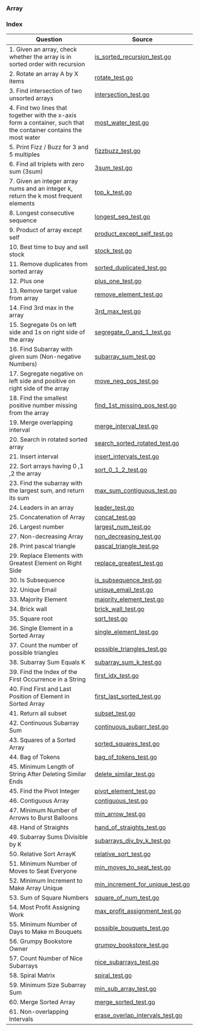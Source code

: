 ### Array

### Index
| Question                                                                                                          | Source                                                                 |
| ----------------------------------------------------------------------------------------------------------------- | ---------------------------------------------------------------------- |
| 1. Given an array, check whether the array is in sorted order with recursion                                      | [is_sorted_recursion_test.go](./is_sorted_recursion_test.go)           |
| 2. Rotate an array A by X items                                                                                   | [rotate_test.go](./rotate_test.go)                                     |
| 3. Find intersection of two unsorted arrays                                                                       | [intersection_test.go](./intersection_test.go)                         |
| 4. Find two lines that together with the x-axis form a container, such that the container contains the most water | [most_water_test.go](./most_water_test.go)                             |
| 5. Print Fizz / Buzz for 3 and 5 multiples                                                                        | [fizzbuzz_test.go](./fizzbuzz_test.go)                                 |
| 6. Find all triplets with zero sum (3sum)                                                                         | [3sum_test.go](./3sum_test.go)                                         |
| 7. Given an integer array nums and an integer k, return the k most frequent elements                              | [top_k_test.go](./top_k_test.go)                                       |
| 8. Longest consecutive sequence                                                                                   | [longest_seq_test.go](./longest_seq_test.go)                           |
| 9. Product of array except self                                                                                   | [product_except_self_test.go](./product_except_self_test.go)           |
| 10. Best time to buy and sell stock                                                                               | [stock_test.go](./stock_test.go)                                       |
| 11. Remove duplicates from sorted array                                                                           | [sorted_duplicated_test.go](./sorted_duplicated_test.go)               |
| 12. Plus one                                                                                                      | [plus_one_test.go](./plus_one_test.go)                                 |
| 13. Remove target value from array                                                                                | [remove_element_test.go](./remove_element_test.go)                     |
| 14. Find 3rd max in the array                                                                                     | [3rd_max_test.go](./3rd_max_test.go)                                   |
| 15. Segregate 0s on left side and 1s on right side of the array                                                   | [segregate_0_and_1_test.go](./segregate_0_and_1_test.go)               |
| 16. Find Subarray with given sum (Non-negative Numbers)                                                           | [subarray_sum_test.go](./subarray_sum_test.go)                         |
| 17. Segregate negative on left side and positive on right side of the array                                       | [move_neg_pos_test.go](./move_neg_pos_test.go)                         |
| 18. Find the smallest positive number missing from the array                                                      | [find_1st_missing_pos_test.go](./find_1st_missing_pos_test.go)         |
| 19. Merge overlapping interval                                                                                    | [merge_interval_test.go](./merge_interval_test.go)                     |
| 20. Search in rotated sorted array                                                                                | [search_sorted_rotated_test.go](./search_sorted_rotated_test.go)       |
| 21. Insert interval                                                                                               | [insert_intervals_test.go](./insert_intervals_test.go)                 |
| 22. Sort arrays having 0 ,1 ,2 the array                                                                          | [sort_0_1_2_test.go](./sort_0_1_2_test.go)                             |
| 23. Find the subarray with the largest sum, and return its sum                                                    | [max_sum_contiguous_test.go](./max_sum_contiguous_test.go)             |
| 24. Leaders in an array                                                                                           | [leader_test.go](./leader_test.go)                                     |
| 25. Concatenation of Array                                                                                        | [concat_test.go](./concat_test.go)                                     |
| 26. Largest number                                                                                                | [largest_num_test.go](./largest_num_test.go)                           |
| 27. Non-decreasing Array                                                                                          | [non_decreasing_test.go](./non_decreasing_test.go)                     |
| 28. Print pascal triangle                                                                                         | [pascal_triangle_test.go](./pascal_triangle_test.go)                   |
| 29. Replace Elements with Greatest Element on Right Side                                                          | [replace_greatest_test.go](./replace_greatest_test.go)                 |
| 30. Is Subsequence                                                                                                | [is_subsequence_test.go](./is_subsequence_test.go)                     |
| 32. Unique Email                                                                                                  | [unique_email_test.go](./unique_email_test.go)                         |
| 33. Majority Element                                                                                              | [majority_element_test.go](./majority_element_test.go)                 |
| 34. Brick wall                                                                                                    | [brick_wall_test.go](./brick_wall_test.go)                             |
| 35. Square root                                                                                                   | [sqrt_test.go](./sqrt_test.go)                                         |
| 36. Single Element in a Sorted Array                                                                              | [single_element_test.go](./single_element_test.go)                     |
| 37. Count the number of possible triangles                                                                        | [possible_triangles_test.go](./possible_triangles_test.go)             |
| 38. Subarray Sum Equals K                                                                                         | [subarray_sum_k_test.go](./subarray_sum_k_test.go)                     |
| 39. Find the Index of the First Occurrence in a String                                                            | [first_idx_test.go](./first_idx_test.go)                               |
| 40. Find First and Last Position of Element in Sorted Array                                                       | [first_last_sorted_test.go](./first_last_sorted_test.go)               |
| 41. Return all subset                                                                                             | [subset_test.go](./subset_test.go)                                     |
| 42. Continuous Subarray Sum                                                                                       | [continuous_subarr_test.go](./continuous_subarr_test.go)               |
| 43. Squares of a Sorted Array                                                                                     | [sorted_squares_test.go](./sorted_squares_test.go)                     |
| 44. Bag of Tokens                                                                                                 | [bag_of_tokens_test.go](./bag_of_tokens_test.go)                       |
| 45. Minimum Length of String After Deleting Similar Ends                                                          | [delete_similar_test.go](./delete_similar_test.go)                     |
| 45. Find the Pivot Integer                                                                                        | [pivot_element_test.go](./pivot_element_test.go)                       |
| 46. Contiguous Array                                                                                              | [contiguous_test.go](./contiguous_test.go)                             |
| 47. Minimum Number of Arrows to Burst Balloons                                                                    | [min_arrow_test.go](./min_arrow_test.go)                               |
| 48. Hand of Straights                                                                                             | [hand_of_straights_test.go](./hand_of_straights_test.go)               |
| 49. Subarray Sums Divisible by K                                                                                  | [subarrays_div_by_k_test.go](./subarrays_div_by_k_test.go)             |
| 50. Relative Sort ArrayK                                                                                          | [relative_sort_test.go](./relative_sort_test.go)                       |
| 51. Minimum Number of Moves to Seat Everyone                                                                      | [min_moves_to_seat_test.go](./min_moves_to_seat_test.go)               |
| 52. Minimum Increment to Make Array Unique                                                                        | [min_increment_for_unique_test.go](./min_increment_for_unique_test.go) |
| 53. Sum of Square Numbers                                                                                         | [square_of_num_test.go](./square_of_num_test.go)                       |
| 54. Most Profit Assigning Work                                                                                    | [max_profit_assignment_test.go](./max_profit_assignment_test.go)       |
| 55. Minimum Number of Days to Make m Bouquets                                                                     | [possible_bouquets_test.go](./possible_bouquets_test.go)               |
| 56. Grumpy Bookstore Owner                                                                                        | [grumpy_bookstore_test.go](./grumpy_bookstore_test.go)                 |
| 57. Count Number of Nice Subarrays                                                                                | [nice_subarrays_test.go](./nice_subarrays_test.go)                     |
| 58. Spiral Matrix                                                                                                 | [spiral_test.go](./spiral_test.go)                                     |
| 59. Minimum Size Subarray Sum                                                                                     | [min_sub_array_test.go](./min_sub_array_test.go)                       |
| 60. Merge Sorted Array                                                                                            | [merge_sorted_test.go](./merge_sorted_test.go)                         |
| 61. Non-overlapping Intervals                                                                                     | [erase_overlap_intervals_test.go](./erase_overlap_intervals_test.go)   |

